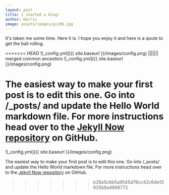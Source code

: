 ```yaml
---
layout: post
title: I started a blog!
author: Harris
image: assets/images/pic06.jpg
---
```


It's taken me some time. Here it is. I hope you enjoy it and here is a qoute to get the ball rolling.

<<<<<<< HEAD
![_config.yml]({{ site.baseurl }}/images/config.png)
||||||| merged common ancestors
![_config.yml]({{ site.baseurl }}/images/config.png)

The easiest way to make your first post is to edit this one. Go into /_posts/ and update the Hello World markdown file. For more instructions head over to the [Jekyll Now repository](https://github.com/barryclark/jekyll-now) on GitHub.
=======
![_config.yml]({{ site.baseurl }}/images/config.png)

The easiest way to make your first post is to edit this one. Go into /_posts/ and update the Hello World markdown file. For more instructions head over to the [Jekyll Now repository](https://github.com/barryclark/jekyll-now) on GitHub.
>>>>>>> b26a5cbb5a9545d76cc42c64e13935b9a4666772
